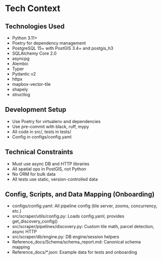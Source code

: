 # Tech Context

## Technologies Used
- Python 3.11+
- Poetry for dependency management
- PostgreSQL 15+ with PostGIS 3.4+ and postgis_h3
- SQLAlchemy Core 2.0
- asyncpg
- Alembic
- Typer
- Pydantic v2
- httpx
- mapbox-vector-tile
- shapely
- structlog

## Development Setup
- Use Poetry for virtualenv and dependencies
- Use pre-commit with black, ruff, mypy
- All code in src/, tests in tests/
- Config in configs/config.yaml

## Technical Constraints
- Must use async DB and HTTP libraries
- All spatial ops in PostGIS, not Python
- No ORM for bulk data
- All tests use static, version-controlled data 

## Config, Scripts, and Data Mapping (Onboarding)
- configs/config.yaml: All pipeline config (tile server, zooms, concurrency, etc.)
- src/scraper/utils/config.py: Loads config.yaml, provides get_discovery_config()
- src/scraper/pipelines/discovery.py: Custom tile math, parcel detection, async HTTP
- src/scraper/db/engine.py: DB engine/session helpers
- Reference_docs/Schema/schema_report.md: Canonical schema mapping
- Reference_docs/*.json: Example data for tests and onboarding 